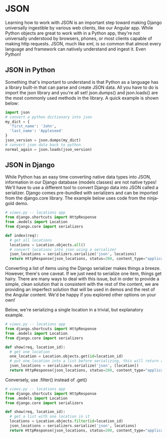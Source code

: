 # JSON
Learning how to work with JSON is an important step toward making Django universally ingestible by various web clients, like our Angular app. While Python objects are great to work with in a Python app, they're not universally understood by browsers, phones, or most clients capable of making http requests. JSON, much like xml, is so common that almost every language and framework can natively understand and ingest it. Even Python!

## JSON in Python
Something that's important to understand is that Python as a language has a library built-in that can parse and create JSON data. All you have to do is import the json library and you're all set! json.dumps() and json.loads() are the most commonly used methods in the library. A quick example is shown below:
```python
import json
# convert a python dictionary into json
my_dict = {
  'first_name': 'John',
  'last_name': 'Appleseed'
}
json_version = json.dumps(my_dict)
# convert json data back to python
normal_again = json.loads(json_version)
```

## JSON in Django
While Python has an easy time converting native data types into JSON, information in our Django database (models classes) are not native types! We'll have to use a different tool to convert Django data into JSON called a serializer. Django comes pre-bundled with serializers and can be imported from the django.core library. The example below uses code from the ninja-gold demo.
```python
# views.py -- locations app
from django.shortcuts import HttpResponse
from .models import Location
from django.core import serializers

def index(req):
  # get all locations
  locations = Location.objects.all()
  # convert locations into json using a serializer
  json_locations = serializers.serialize('json', locations)
  return HttpResponse(json_locations, status=200, content_type="application/json")
```
Converting a list of items using the Django serializer makes things a breeze. However, there's one caveat. If we just need to serialize one item, things get hairy. There are many ways to deal with this issue, but in order to provide a simple, clean solution that is consistent with the rest of the content, we are providing an imperfect solution that will be used in demos and the rest of the Angular content. We'd be happy if you explored other options on your own!

Below, we're serializing a single location in a trivial, but explanatory example.
```python
# views.py -- locations app
from django.shortcuts import HttpResponse
from .models import Location
from django.core import serializers

def show(req, location_id):
  # get one location
  one_location = Location.objects.get(id=location_id)
  # put one_location into a list before serializing, this will return a list with one object in it
  json_locations = serializers.serialize('json', [location])
  return HttpResponse(json_locations, status=200, content_type="application/json")
```
Conversely, use .filter() instead of .get()
```python
# views.py -- locations app
from django.shortcuts import HttpResponse
from .models import Location
from django.core import serializers

def show(req, location_id):
  # get a list with one location in it
  locations = Location.objects.filter(id=location_id)
  json_locations = serializers.serialize('json', locations)
  return HttpResponse(json_locations, status=200, content_type="application/json")
```